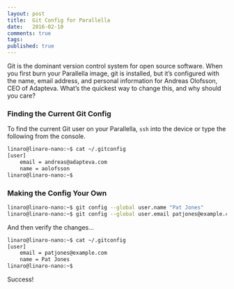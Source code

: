 ```yaml
---
layout: post
title:  Git Config for Parallella
date:   2016-02-10
comments: true
tags: 
published: true
---
```

 
Git is the dominant version control system for open source software. When you first burn your Parallella image, git is installed, but it’s configured with the name, email address, and personal information for Andreas Olofsson, CEO of Adapteva. What’s the quickest way to change this, and why should you care?

### Finding the Current Git Config

To find the current Git user on your Parallella, `ssh` into the device or type the following from the console.

``` bash
linaro@linaro-nano:~$ cat ~/.gitconfig
[user]
    email = andreas@adapteva.com
    name = aolofsson
linaro@linaro-nano:~$

```

### Making the Config Your Own

``` bash
linaro@linaro-nano:~$ git config --global user.name "Pat Jones"
linaro@linaro-nano:~$ git config --global user.email patjones@example.com

```

And then verify the changes...

``` bash
linaro@linaro-nano:~$ cat ~/.gitconfig
[user]
    email = patjones@example.com
    name = Pat Jones
linaro@linaro-nano:~$

```
Success!
